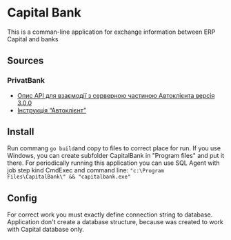 # Capital Bank

This is a comman-line application for exchange information between ERP Capital and banks

## Sources
### PrivatBank
* [Опис API для взаємодії з серверною частиною Автоклієнта версія 3.0.0](https://docs.google.com/document/d/e/2PACX-1vTtKvGa3P4E-lDqLg3bHRF6Wi9S7GIjSMFEFxII5qQZBGxuTXs25hQNiUU1hMZQhOyx6BNvIZ1bVKSr/pub)
* [Інструкція “Автоклієнт”](https://docs.google.com/document/d/e/2PACX-1vS8rx2WKg69o6JvG5L4AhSXcU6vxXcJph6WK84qJcAYDBvsNYEob57jDMQhbosjc9gRS5bOTqTXf0vb/pub#h.nqpje6ikfhcq)

## Install
Run commang `go build`and copy to files to correct place for run. If you use Windows, you can create subfolder CapitalBank in "Program files" and put it there. For periodically running this application you can use SQL Agent with job step kind CmdExec and command line: `"c:\Program Files\CapitalBank\" && "capitalbank.exe"`

## Config
For correct work you must exactly define connection string to database. Application don't create a database structure, because was created to work with Capital database only.
